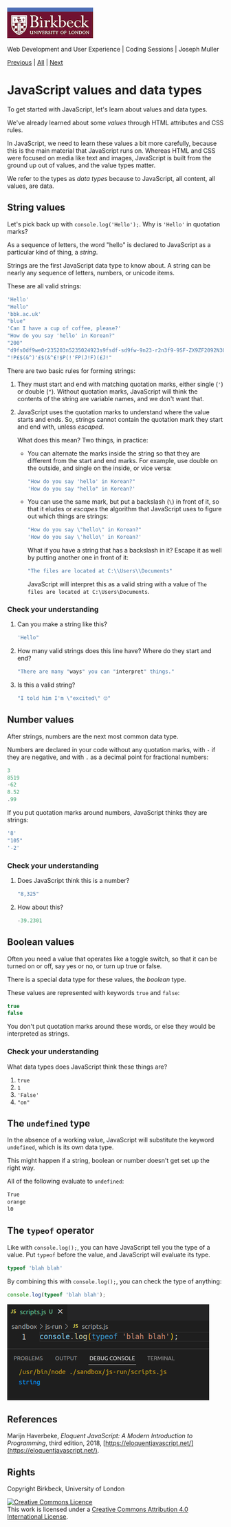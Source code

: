 ![Birkbeck, University of London](images/birkbeck-logo.jpg)

Web Development and User Experience | Coding Sessions | Joseph Muller

[Previous](javascript-setup.md) | [All](README.md) | [Next](javascript-evaluation-with-operators.md)

# JavaScript values and data types

To get started with JavaScript, let's learn about values and data types.

We've already learned about some *values* through HTML attributes and CSS rules.

In JavaScript, we need to learn these values a bit more carefully, because this is the main material that JavaScript runs on. Whereas HTML and CSS were focused on media like text and images, JavaScript is built from the ground up out of values, and the value types matter.

We refer to the types as *data types* because to JavaScript, all content, all values, are data.

## String values

Let's pick back up with `console.log('Hello');`. Why is `'Hello'` in quotation marks?

As a sequence of letters, the word "hello" is declared to JavaScript as a particular kind of thing, a *string*.

Strings are the first JavaScript data type to know about. A string can be nearly any sequence of letters, numbers, or unicode items.

These are all valid strings:

```js
'Hello'
"Hello"
'bbk.ac.uk'
"blue"
'Can I have a cup of coffee, please?'
"How do you say 'hello' in Korean?"
"200"
"d9fs0df9we0r235203n5235024923s9fsdf-sd9fw-9n23-r2n3f9-9SF-ZX9ZF2092N30FN20F9N"
"!P£$(&^)'£$(&^£!$P(!'FP(J!F)(£J!"
```

There are two basic rules for forming strings:

1. They must start and end with matching quotation marks, either single (`'`) or double (`"`). Without quotation marks, JavaScript will think the contents of the string are variable names, and we don't want that.

2. JavaScript uses the quotation marks to understand where the value starts and ends. So, strings cannot contain the quotation mark they start and end with, unless *escaped*. 

    What does this mean? Two things, in practice:

    - You can alternate the marks inside the string so that they are different from the start and end marks. For example, use double on the outside, and single on the inside, or vice versa:

        ```js
        "How do you say 'hello' in Korean?"
        'How do you say "hello" in Korean?'
        ```

    - You can use the same mark, but put a backslash (`\`) in front of it, so that it eludes or *escapes* the algorithm that JavaScript uses to figure out which things are strings:

        ```js
        "How do you say \"hello\" in Korean?"
        'How do you say \'hello\' in Korean?'
        ```

        What if you have a string that has a backslash in it? Escape it as well by putting another one in front of it:

        ```js
        "The files are located at C:\\Users\\Documents"
        ```

        JavaScript will interpret this as a valid string with a value of `The files are located at C:\Users\Documents`.

### Check your understanding

1. Can you make a string like this?

    ```js
    'Hello"
    ```

2. How many valid strings does this line have? Where do they start and end?

    ```js
    "There are many "ways" you can "interpret" things."
    ```

3. Is this a valid string?

    ```js
    "I told him I'm \"excited\" 🙄"
    ```

## Number values
After strings, numbers are the next most common data type.

Numbers are declared in your code without any quotation marks, with `-` if they are negative, and with `.` as a decimal point for fractional numbers:

```js
3
8519
-62
8.52
.99
```

If you put quotation marks around numbers, JavaScript thinks they are strings:

```js
'8'
"105"
'-2'
```

### Check your understanding

1. Does JavaScript think this is a number?

    ```js
    "8,325"
    ```

2. How about this?

    ```js
    -39.2301
    ```

## Boolean values

Often you need a value that operates like a toggle switch, so that it can be turned on or off, say yes or no, or turn up true or false.

There is a special data type for these values, the *boolean* type.

These values are represented with keywords `true` and `false`:

```js
true
false
```

You don't put quotation marks around these words, or else they would be interpreted as strings.

### Check your understanding

What data types does JavaScript think these things are?

1. `true`
2. `1`
3. `'False'`
4. `"on"`

## The `undefined` type

In the absence of a working value, JavaScript will substitute the keyword `undefined`, which is its own data type.

This might happen if a string, boolean or number doesn't get set up the right way.

All of the following evaluate to `undefined`:

```js
True
orange
l0
```

## The `typeof` operator

Like with `console.log();`, you can have JavaScript tell you the type of a value. Put `typeof` before the value, and JavaScript will evaluate its type.

```js
typeof 'blah blah'
```

By combining this with `console.log();`, you can check the type of anything:

```js
console.log(typeof 'blah blah');
```

![Logging typeof to the console](images/js-typeof-blah.png)

## References
Marijn Haverbeke, *Eloquent JavaScript: A Modern Introduction to Programming*, third edition, 2018, [https://eloquentjavascript.net/](https://eloquentjavascript.net/).

## Rights
Copyright Birkbeck, University of London

<a rel="license" href="http://creativecommons.org/licenses/by/4.0/"><img alt="Creative Commons Licence" src="https://i.creativecommons.org/l/by/4.0/88x31.png" /></a><br />This work is licensed under a <a rel="license" href="http://creativecommons.org/licenses/by/4.0/">Creative Commons Attribution 4.0 International License</a>.


